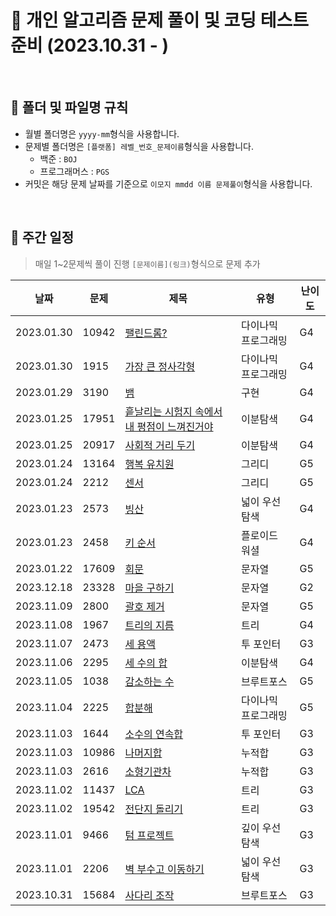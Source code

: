 # 💯 개인 알고리즘 문제 풀이 및 코딩 테스트 준비 (2023.10.31 - )

<br />

## 📝 폴더 및 파일명 규칙

- 월별 폴더명은 `yyyy-mm`형식을 사용합니다.
- 문제별 폴더명은 `[플랫폼] 레벨_번호_문제이름`형식을 사용합니다.
  - 백준 : `BOJ`
  - 프로그래머스 : `PGS`
- 커밋은 해당 문제 날짜를 기준으로 `이모지 mmdd 이름 문제풀이`형식을 사용합니다.

<br />

## 📅 주간 일정

> 매일 1~2문제씩 풀이 진행
> `[문제이름](링크)`형식으로 문제 추가

| 날짜         | 문제    | 제목                                                                | 유형         | 난이도 |
|------------|-------|-------------------------------------------------------------------|------------|-----|
| 2023.01.30 | 10942 | [팰린드롬?](https://www.acmicpc.net/problem/10942)                         | 다이나믹 프로그래밍         | G4  |
| 2023.01.30 | 1915  | [가장 큰 정사각형](https://www.acmicpc.net/problem/1915)                         | 다이나믹 프로그래밍         | G4  |
| 2023.01.29 | 3190  | [뱀](https://www.acmicpc.net/problem/3190)                         | 구현         | G4  |
| 2023.01.25 | 17951 | [흩날리는 시험지 속에서 내 평점이 느껴진거야](https://www.acmicpc.net/problem/17951) | 이분탐색       | G4  |
| 2023.01.25 | 20917 | [사회적 거리 두기](https://www.acmicpc.net/problem/20917)                | 이분탐색       | G4  |
| 2023.01.24 | 13164 | [행복 유치원](https://www.acmicpc.net/problem/13164)                   | 그리디        | G5  |
| 2023.01.24 | 2212  | [센서](https://www.acmicpc.net/problem/2212)                        | 그리디        | G5  |
| 2023.01.23 | 2573  | [빙산](https://www.acmicpc.net/problem/2573)                        | 넓이 우선 탐색   | G4  |
| 2023.01.23 | 2458  | [키 순서](https://www.acmicpc.net/problem/2458)                      | 플로이드 워셜    | G4  |
| 2023.01.22 | 17609 | [회문](https://www.acmicpc.net/problem/17609)                       | 문자열        | G5  |
| 2023.12.18 | 23328 | [마을 구하기](https://www.acmicpc.net/problem/23328)                   | 문자열        | G2  |
| 2023.11.09 | 2800  | [괄호 제거](https://www.acmicpc.net/problem/2800)                     | 문자열        | G5  |
| 2023.11.08 | 1967  | [트리의 지름](https://www.acmicpc.net/problem/2473)                    | 트리         | G4  |
| 2023.11.07 | 2473  | [세 용액](https://www.acmicpc.net/problem/2473)                      | 투 포인터      | G3  |
| 2023.11.06 | 2295  | [세 수의 합](https://www.acmicpc.net/problem/2295)                    | 이분탐색       | G4  |
| 2023.11.05 | 1038  | [감소하는 수](https://www.acmicpc.net/problem/1038)                    | 브루트포스      | G5  |
| 2023.11.04 | 2225  | [합분해](https://www.acmicpc.net/problem/2225)                       | 다이나믹 프로그래밍 | G5  |
| 2023.11.03 | 1644  | [소수의 연속합](https://www.acmicpc.net/problem/1644)                   | 투 포인터      | G3  |
| 2023.11.03 | 10986 | [나머지합](https://www.acmicpc.net/problem/10986)                     | 누적합        | G3  |
| 2023.11.03 | 2616  | [소형기관차](https://www.acmicpc.net/problem/2616)                     | 누적합        | G3  |
| 2023.11.02 | 11437 | [LCA](https://www.acmicpc.net/problem/11437)                      | 트리         | G3  |
| 2023.11.02 | 19542 | [전단지 돌리기](https://www.acmicpc.net/problem/19542)                  | 트리         | G3  |
| 2023.11.01 | 9466  | [텀 프로젝트](https://www.acmicpc.net/problem/9466)                    | 깊이 우선 탐색   | G3  |
| 2023.11.01 | 2206  | [벽 부수고 이동하기](https://www.acmicpc.net/problem/2206)                | 넓이 우선 탐색   | G3  |
| 2023.10.31 | 15684 | [사다리 조작](https://www.acmicpc.net/problem/15684)                   | 브루트포스      | G3  |

